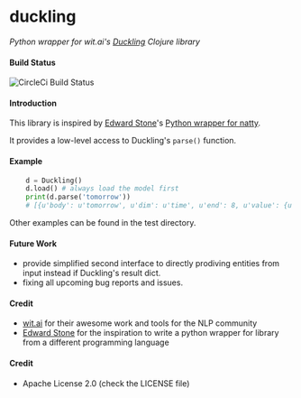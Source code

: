 # duckling
*Python wrapper for wit.ai's [Duckling](https://github.com/wit-ai/duckling) Clojure library*

#### Build Status

![CircleCi Build Status](https://circleci.com/gh/FraBle/python-duckling.svg?style=shield&circle-token=ce50d3fb4d377c59a8eb1a25f3467dd0ebe9457a)

#### Introduction

This library is inspired by [Edward Stone](https://github.com/eadmundo)'s [Python wrapper for natty](https://github.com/eadmundo/python-natty).

It provides a low-level access to Duckling's `parse()` function.

#### Example
```python
    d = Duckling()
    d.load() # always load the model first
    print(d.parse('tomorrow'))
    # [{u'body': u'tomorrow', u'dim': u'time', u'end': 8, u'value': {u'values': [{u'grain': u'day', u'type': u'value', u'value': u'2016-10-10T00:00:00.000-07:00'}], u'grain': u'day', u'type': u'value', u'value': u'2016-10-10T00:00:00.000-07:00'}, u'start': 0}]
```
Other examples can be found in the test directory.

#### Future Work
- provide simplified second interface to directly prodiving entities from input instead if Duckling's result dict.
- fixing all upcoming bug reports and issues.

#### Credit
- [wit.ai](https://wit.ai/) for their awesome work and tools for the NLP community
- [Edward Stone](https://github.com/eadmundo) for the inspiration to write a python wrapper for library from a different programming language

#### Credit
- Apache License 2.0 (check the LICENSE file)
